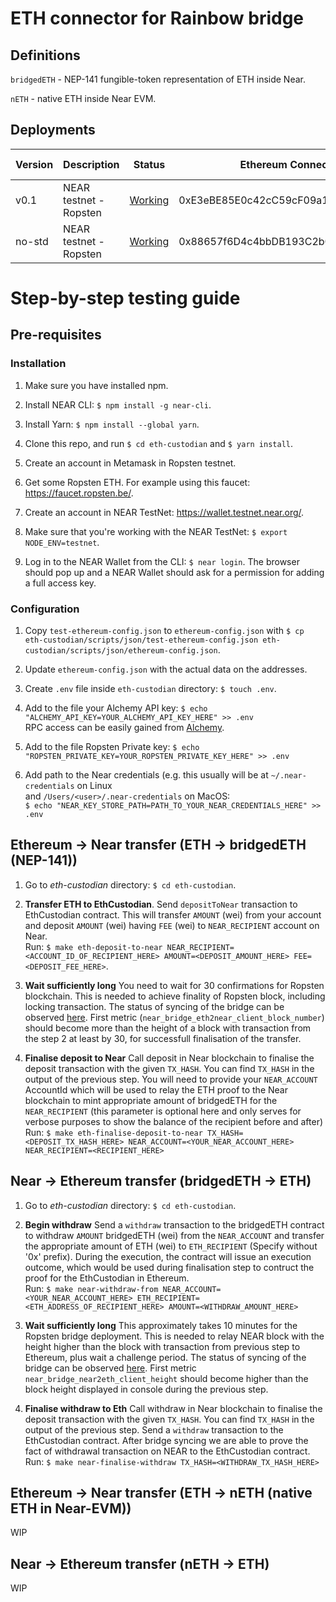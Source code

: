 # ETH connector for Rainbow bridge

## Definitions
`bridgedETH` - NEP-141 fungible-token representation of ETH inside Near.

`nETH` - native ETH inside Near EVM.

## Deployments

| Version | Description            | Status      | Ethereum Connector Address                 | NEAR Connector Account |
|---------|------------------------|-------------|--------------------------------------------|------------------------|
|   v0.1  | NEAR testnet - Ropsten | [Working](https://explorer.testnet.near.org/accounts/v01.kconnector.testnet)   | 0xE3eBE85E0c42cC59cF09a1367d2CA30B26639659 | v01.kconnector.testnet |
| no-std  | NEAR testnet - Ropsten | [Working](https://explorer.testnet.near.org/accounts/nostd-v01.kconnector.testnet)   | 0x88657f6D4c4bbDB193C2b0B78DD74cD38479f819 | nostd-v01.kconnector.testnet |

# Step-by-step testing guide

## Pre-requisites

### Installation
1. Make sure you have installed npm.

2. Install NEAR CLI: `$ npm install -g near-cli`.

3. Install Yarn: `$ npm install --global yarn`.

4. Clone this repo, and run `$ cd eth-custodian` and `$ yarn install`.

5. Create an account in Metamask in Ropsten testnet.

6. Get some Ropsten ETH. For example using this faucet: https://faucet.ropsten.be/.

7. Create an account in NEAR TestNet: https://wallet.testnet.near.org/.

8. Make sure that you're working with the NEAR TestNet: `$ export NODE_ENV=testnet`.

9. Log in to the NEAR Wallet from the CLI: `$ near login`. The browser should pop up and a NEAR Wallet should ask for a permission for adding a full access key.

### Configuration
1. Copy `test-ethereum-config.json` to `ethereum-config.json` with `$ cp eth-custodian/scripts/json/test-ethereum-config.json eth-custodian/scripts/json/ethereum-config.json`.

2. Update `ethereum-config.json` with the actual data on the addresses.

3. Create `.env` file inside `eth-custodian` directory: `$ touch .env`.

4. Add to the file your Alchemy API key:
`$ echo "ALCHEMY_API_KEY=YOUR_ALCHEMY_API_KEY_HERE" >> .env` <br/>
RPC access can be easily gained from [Alchemy](https://www.alchemyapi.io/).

5. Add to the file Ropsten Private key:
`$ echo "ROPSTEN_PRIVATE_KEY=YOUR_ROPSTEN_PRIVATE_KEY_HERE" >> .env`

6. Add path to the Near credentials (e.g. this usually will be at `~/.near-credentials` on Linux <br/>
and `/Users/<user>/.near-credentials` on MacOS: <br/>
`$ echo "NEAR_KEY_STORE_PATH=PATH_TO_YOUR_NEAR_CREDENTIALS_HERE" >> .env`

## Ethereum -> Near transfer (ETH -> bridgedETH (NEP-141))
1. Go to _eth-custodian_ directory: `$ cd eth-custodian`.

2. **Transfer ETH to EthCustodian**.
Send `depositToNear` transaction to EthCustodian contract.  This will transfer `AMOUNT` (wei) from your account
and deposit `AMOUNT` (wei) having `FEE` (wei) to `NEAR_RECIPIENT` account on Near. <br/>
Run: `$ make eth-deposit-to-near NEAR_RECIPIENT=<ACCOUNT_ID_OF_RECIPIENT_HERE> AMOUNT=<DEPOSIT_AMOUNT_HERE> FEE=<DEPOSIT_FEE_HERE>`.

3. **Wait sufficiently long**
You need to wait for 30 confirmations for Ropsten blockchain. This is needed to achieve finality of Ropsten block, including locking transaction.
The status of syncing of the bridge can be observed [here](http://35.235.76.186:8002/metrics).
First metric (`near_bridge_eth2near_client_block_number`) should become more than the height of a block with transaction from the step 2 at least by 30,
for successfull finalisation of the transfer.

4. **Finalise deposit to Near**
Call deposit in Near blockchain to finalise the deposit transaction with the given `TX_HASH`. You can find `TX_HASH` in the output of the previous step.
You will need to provide your `NEAR_ACCOUNT` AccountId which will be used to relay the ETH proof to the Near blockchain to mint appropriate amount of
bridgedETH for the `NEAR_RECIPIENT` (this parameter is optional here and only serves for verbose purposes to show the balance of the recipient before and after) <br/>
Run: `$ make eth-finalise-deposit-to-near TX_HASH=<DEPOSIT_TX_HASH_HERE> NEAR_ACCOUNT=<YOUR_NEAR_ACCOUNT_HERE> NEAR_RECIPIENT=<RECIPIENT_HERE>`

## Near -> Ethereum transfer (bridgedETH -> ETH)
1. Go to _eth-custodian_ directory: `$ cd eth-custodian`.

2. **Begin withdraw**
Send a `withdraw` transaction to the bridgedETH contract to withdraw `AMOUNT` bridgedETH (wei) from the `NEAR_ACCOUNT` and
transfer the appropriate amount of ETH (wei) to `ETH_RECIPIENT` (Specify without '0x' prefix).
During the execution, the contract will issue an execution outcome, which would be used during finalisation step to contruct the proof for the EthCustodian in Ethereum. <br/>
Run: `$ make near-withdraw-from NEAR_ACCOUNT=<YOUR_NEAR_ACCOUNT_HERE> ETH_RECIPIENT=<ETH_ADDRESS_OF_RECIPIENT_HERE> AMOUNT=<WITHDRAW_AMOUNT_HERE>`

3. **Wait sufficiently long**
This approximately takes 10 minutes for the Ropsten bridge deployment.
This is needed to relay NEAR block with the height higher than the block with transaction from previous step to Ethereum, plus wait a challenge period.
The status of syncing of the bridge can be observed [here](http://35.235.76.186:8001/metrics).
First metric `near_bridge_near2eth_client_height` should become higher than the block height displayed in console during the previous step.
4. **Finalise withdraw to Eth**
Call withdraw in Near blockchain to finalise the deposit transaction with the given `TX_HASH`. You can find `TX_HASH` in the output of the previous step.
Send a `withdraw` transaction to the EthCustodian contract. After bridge syncing we are able to prove the fact of withdrawal transaction on NEAR to the EthCustodian contract. <br/>
Run: `$ make near-finalise-withdraw TX_HASH=<WITHDRAW_TX_HASH_HERE>`

## Ethereum -> Near transfer (ETH -> nETH (native ETH in Near-EVM))
WIP

## Near -> Ethereum transfer (nETH -> ETH)
WIP
